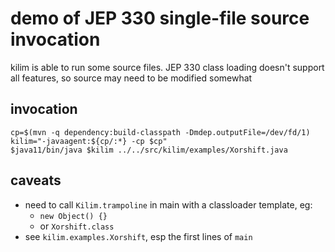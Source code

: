 # demo of JEP 330 single-file source invocation

kilim is able to run some source files.
JEP 330 class loading doesn't support all features, so source may need to be modified somewhat


## invocation

```
cp=$(mvn -q dependency:build-classpath -Dmdep.outputFile=/dev/fd/1)
kilim="-javaagent:${cp/:*} -cp $cp"
$java11/bin/java $kilim ../../src/kilim/examples/Xorshift.java
```


## caveats

- need to call `Kilim.trampoline` in main with a classloader template, eg:
  - `new Object() {}`
  - or `Xorshift.class`
- see `kilim.examples.Xorshift`, esp the first lines of `main`


